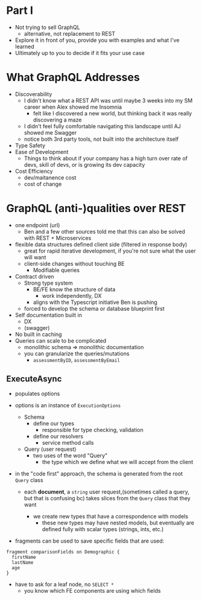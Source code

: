 # Part I

- Not trying to sell GraphQL
  - alternative, not replacement to REST 
- Explore it in front of you, provide you with examples and what I've learned
- Ultimately up to you to decide if it fits your use case

# What GraphQL Addresses

- Discoverability
  - I didn't know what a REST API was until maybe 3 weeks into my SM career when Alex showed me Insomnia
    - felt like I discovered a new world, but thinking back it was really discovering a maze
  - I didn't feel fully comfortable navigating this landscape until AJ showed me Swagger
  - notice both 3rd party tools, not built into the architecture itself
- Type Safety
- Ease of Development
  - Things to think about if your company has a high turn over rate of devs, skill of devs, or is growing its dev capacity
- Cost Efficiency
  - dev/maitanence cost
  - cost of change

# GraphQL (anti-)qualities over REST

- one endpoint (url) 
  - Ben and a few other sources told me that this can also be solved with REST + Microservices
- flexible data structures defined client side (filtered in response body)
  - great for rapid iterative development, if you're not sure what the user will want
  - client-side changes without touching BE
    - Modifiable queries
- Contract driven
  - Strong type system
    - BE/FE know the structure of data
      - work independently, DX
    - aligns with the Typescript initiative Ben is pushing
  - forced to develop the schema or database blueprint first
- Self documentation built in
  - DX
  - (swagger)
- No built in caching
- Queries can scale to be complicated
  - monolithic schema => monolithic documentation
  - you can granularize the queries/mutations
    - `assessmentByID`, `assessmentByEmail`

## ExecuteAsync

- populates options
- options is an instance of `ExecutionOptions`
  - Schema
    - define our types
      - responsible for type checking, validation
    - define our resolvers
      - service method calls
  - Query (user request)
    - two uses of the word "Query"
      - the type which we define what we will accept from the client

- in the "code first" approach, the schema is generated from the root `Query` class
  - each **document**, a `string` user request,(sometimes called a query, but that is confusing bc) takes slices from the `Query` class that they want

      - we create new types that have a correspondence with models
        - these new types may have nested models, but eventually are defined fully with scalar types (strings, ints, etc.)
- fragments can be used to save specific fields that are used:
```
fragment comparisonFields on Demographic {
  firstName
  lastName
  age
} 
```
- have to ask for a leaf node, no `SELECT *`
  - you know which FE components are using which fields
